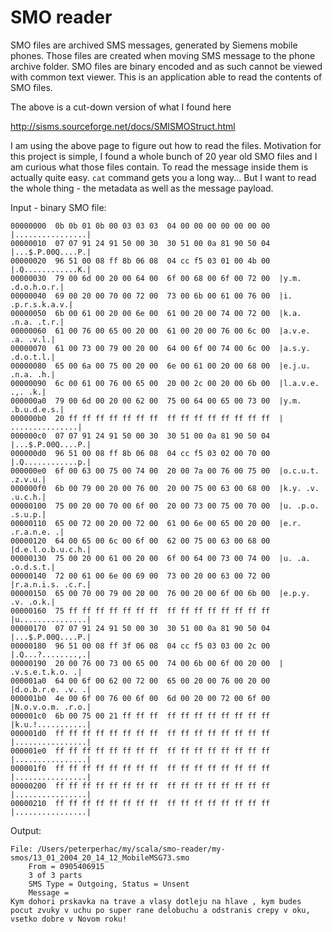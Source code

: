 # SMO reader

SMO files are archived SMS messages, generated by Siemens mobile phones. Those files are created when moving SMS message to the phone archive folder. SMO files are binary encoded and as such cannot be viewed with common text viewer. This is an application able to read the contents of SMO files.

The above is a cut-down version of what I found here

http://sisms.sourceforge.net/docs/SMISMOStruct.html

I am using the above page to figure out how to read the files.
Motivation for this project is simple, I found a whole bunch of 20 year old SMO files and I am curious what those files contain. To read the message inside them is actually quite easy. `cat` command gets you a long way... But I want to read the whole thing - the metadata as well as the message payload.


Input - binary SMO file:

```
00000000  0b 0b 01 0b 00 03 03 03  04 00 00 00 00 00 00 00  |................|
00000010  07 07 91 24 91 50 00 30  30 51 00 0a 81 90 50 04  |...$.P.00Q....P.|
00000020  96 51 00 08 ff 8b 06 08  04 cc f5 03 01 00 4b 00  |.Q............K.|
00000030  79 00 6d 00 20 00 64 00  6f 00 68 00 6f 00 72 00  |y.m. .d.o.h.o.r.|
00000040  69 00 20 00 70 00 72 00  73 00 6b 00 61 00 76 00  |i. .p.r.s.k.a.v.|
00000050  6b 00 61 00 20 00 6e 00  61 00 20 00 74 00 72 00  |k.a. .n.a. .t.r.|
00000060  61 00 76 00 65 00 20 00  61 00 20 00 76 00 6c 00  |a.v.e. .a. .v.l.|
00000070  61 00 73 00 79 00 20 00  64 00 6f 00 74 00 6c 00  |a.s.y. .d.o.t.l.|
00000080  65 00 6a 00 75 00 20 00  6e 00 61 00 20 00 68 00  |e.j.u. .n.a. .h.|
00000090  6c 00 61 00 76 00 65 00  20 00 2c 00 20 00 6b 00  |l.a.v.e. .,. .k.|
000000a0  79 00 6d 00 20 00 62 00  75 00 64 00 65 00 73 00  |y.m. .b.u.d.e.s.|
000000b0  20 ff ff ff ff ff ff ff  ff ff ff ff ff ff ff ff  | ...............|
000000c0  07 07 91 24 91 50 00 30  30 51 00 0a 81 90 50 04  |...$.P.00Q....P.|
000000d0  96 51 00 08 ff 8b 06 08  04 cc f5 03 02 00 70 00  |.Q............p.|
000000e0  6f 00 63 00 75 00 74 00  20 00 7a 00 76 00 75 00  |o.c.u.t. .z.v.u.|
000000f0  6b 00 79 00 20 00 76 00  20 00 75 00 63 00 68 00  |k.y. .v. .u.c.h.|
00000100  75 00 20 00 70 00 6f 00  20 00 73 00 75 00 70 00  |u. .p.o. .s.u.p.|
00000110  65 00 72 00 20 00 72 00  61 00 6e 00 65 00 20 00  |e.r. .r.a.n.e. .|
00000120  64 00 65 00 6c 00 6f 00  62 00 75 00 63 00 68 00  |d.e.l.o.b.u.c.h.|
00000130  75 00 20 00 61 00 20 00  6f 00 64 00 73 00 74 00  |u. .a. .o.d.s.t.|
00000140  72 00 61 00 6e 00 69 00  73 00 20 00 63 00 72 00  |r.a.n.i.s. .c.r.|
00000150  65 00 70 00 79 00 20 00  76 00 20 00 6f 00 6b 00  |e.p.y. .v. .o.k.|
00000160  75 ff ff ff ff ff ff ff  ff ff ff ff ff ff ff ff  |u...............|
00000170  07 07 91 24 91 50 00 30  30 51 00 0a 81 90 50 04  |...$.P.00Q....P.|
00000180  96 51 00 08 ff 3f 06 08  04 cc f5 03 03 00 2c 00  |.Q...?........,.|
00000190  20 00 76 00 73 00 65 00  74 00 6b 00 6f 00 20 00  | .v.s.e.t.k.o. .|
000001a0  64 00 6f 00 62 00 72 00  65 00 20 00 76 00 20 00  |d.o.b.r.e. .v. .|
000001b0  4e 00 6f 00 76 00 6f 00  6d 00 20 00 72 00 6f 00  |N.o.v.o.m. .r.o.|
000001c0  6b 00 75 00 21 ff ff ff  ff ff ff ff ff ff ff ff  |k.u.!...........|
000001d0  ff ff ff ff ff ff ff ff  ff ff ff ff ff ff ff ff  |................|
000001e0  ff ff ff ff ff ff ff ff  ff ff ff ff ff ff ff ff  |................|
000001f0  ff ff ff ff ff ff ff ff  ff ff ff ff ff ff ff ff  |................|
00000200  ff ff ff ff ff ff ff ff  ff ff ff ff ff ff ff ff  |................|
00000210  ff ff ff ff ff ff ff ff  ff ff ff ff ff ff ff ff  |................|
```

Output:

```
File: /Users/peterperhac/my/scala/smo-reader/my-smos/13_01_2004_20_14_12_MobileMSG73.smo
	From = 0905406915
	3 of 3 parts
	SMS Type = Outgoing, Status = Unsent
	Message =
Kym dohori prskavka na trave a vlasy dotleju na hlave , kym budes pocut zvuky v uchu po super rane delobuchu a odstranis crepy v oku, vsetko dobre v Novom roku!
```

